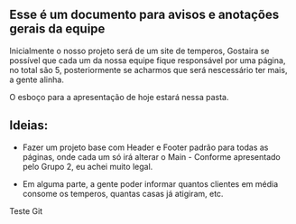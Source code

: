 ## Esse é um documento para avisos e anotações gerais da equipe ##

Inicialmente o nosso projeto será de um site de temperos,
Gostaira se possível que cada um da nossa equipe fique responsável por uma página, no total são 5, posteriormente se acharmos que será nescessário ter mais, a gente alinha.

O esboço para a apresentação de hoje estará nessa pasta.




## Ideias: 
- Fazer um projeto base com Header e Footer padrão para todas as páginas, onde cada um só irá alterar o Main - Conforme apresentado pelo Grupo 2, eu achei muito legal.

- Em alguma parte, a gente poder informar quantos clientes em média consome os temperos, quantas casas já atigiram, etc.



Teste Git
